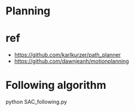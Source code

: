 # Planning
# ref
- https://github.com/karlkurzer/path_planner
- https://github.com/dawnjeanh/motionplanning




# Following algorithm

  python SAC_following.py
